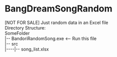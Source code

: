# BangDreamSongRandom
[NOT FOR SALE] Just random data in an Excel file
<br>
Directory Structure:
<br>
SomeFolder <br>
|-- BandoriRandomSong.exe <-- Run this file<br>
|-- src <br>
|----|-- song_list.xlsx
